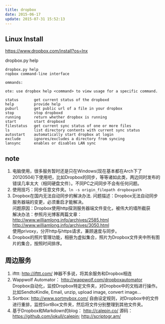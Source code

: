 ```yaml
---
title: dropbox
date: 2015-06-17
update: 2015-07-31 15:52:13
---
```


## Linux Install
<https://www.dropbox.com/install?os=lnx>

dropbox.py help

    dropbox.py help
    ropbox command-line interface
    
    ommands:
    
    ote: use dropbox help <command> to view usage for a specific command.
    
    status       get current status of the dropboxd
    help         provide help
    puburl       get public url of a file in your dropbox
    stop         stop dropboxd
    running      return whether dropbox is running
    start        start dropboxd
    filestatus   get current sync status of one or more files
    ls           list directory contents with current sync status
    autostart    automatically start dropbox at login
    exclude      ignores/excludes a directory from syncing
    lansync      enables or disables LAN sync

## note
1. 电脑使用，很多服务暂时还是只在Windows(现在基本都在Arch下了20120504)下使用吧，比如Dropbox的同步，等等诸如此类，两边同时发布的错误几率太大（相同硬盘文件）。不同PC之间同步不会有任何问题。
2. 使用技巧：同步任意文件夹。`ln -s origin_filepath dropboxpath`
3. Dropbox在国内无法自动同步的解决办法.
问题描述：Dropbox无法自动同步服务器端的变更，必须重启才能解决。  
问题原因：Dropbox使用http探测服务器端文件变化，被伟大的墙所截获  
解决办法：参照月光博客两篇文章：  
http://www.williamlong.info/archives/2585.html http://www.williamlong.info/archives/3050.html  
使用privoxy，分开http与https请求，兼顾速度与同步。
4. Dropbox的照片管理功能，相册为虚拟集合，照片为Dropbox文件夹中所有图片的集合，按照时间排序。

## 周边服务
1. ifttt: http://ifttt.com/
神器不多说，将其余服务和Dropbox相连
2. Wappwolf Automator： http://wappwolf.com/dropboxautomator
Dropbox自动化，监控Dropbox特定文件夹，对Dropbox中的文档进行操作。
比如SendtoKindle, Email, unzip, upload image, convert image...
3. Sortbox:  http://www.sortmybox.com/
自由设定规则，对Dropbox中的文件进行重排，监控SortBox文件夹，然后将文件分别整理到其他文件夹。
4. 基于Dropbox和Markdown的blog：
http://calepin.co/  源码：https://github.com/jokull/calepin; http://scriptogr.am/
